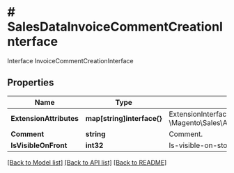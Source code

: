 # # SalesDataInvoiceCommentCreationInterface
Interface InvoiceCommentCreationInterface

## Properties 


Name | Type | Description | Notes
------------ | ------------- | ------------- | -------------
**ExtensionAttributes**| **map[string]interface{}** | ExtensionInterface class for @see \\Magento\\Sales\\Api\\Data\\InvoiceCommentCreationInterface  | [optional]
**Comment**| **string** | Comment.  |
**IsVisibleOnFront**| **int32** | Is-visible-on-storefront flag value.  |


[[Back to Model list]](../../README.md#models) [[Back to API list]](../../README.md#endpoints) [[Back to README]](../../README.md)

